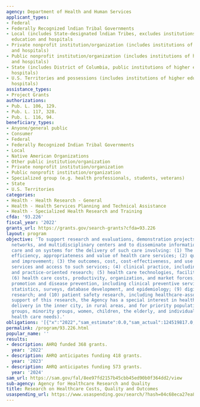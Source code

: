 ```yaml
---
agency: Department of Health and Human Services
applicant_types:
- Federal
- Federally Recognized lndian Tribal Governments
- Local (includes State-designated lndian Tribes, excludes institutions of higher
  education and hospitals
- Private nonprofit institution/organization (includes institutions of higher education
  and hospitals)
- Public nonprofit institution/organization (includes institutions of higher education
  and hospitals)
- State (includes District of Columbia, public institutions of higher education and
  hospitals)
- U.S. Territories and possessions (includes institutions of higher education and
  hospitals)
assistance_types:
- Project Grants
authorizations:
- Pub. L. 106, 129.
- Pub. L. 117, 328.
- Pub. L. 116, 94.
beneficiary_types:
- Anyone/general public
- Consumer
- Federal
- Federally Recognized Indian Tribal Governments
- Local
- Native American Organizations
- Other public institution/organization
- Private nonprofit institution/organization
- Public nonprofit institution/organization
- Specialized group (e.g. health professionals, students, veterans)
- State
- U.S. Territories
categories:
- Health - Health Research - General
- Health - Health Services Planning and Technical Assistance
- Health - Specialized Health Research and Training
cfda: '93.226'
fiscal_year: '2022'
grants_url: https://grants.gov/search-grants?cfda=93.226
layout: program
objective: 'To support research and evaluations, demonstration projects, research
  networks, and multidisciplinary centers and to disseminate information on health
  care and on systems for the delivery of such care involving: (1) The quality, effectiveness,
  efficiency, appropriateness and value of health care services; (2) quality measurement
  and improvement; (3) the outcomes, cost, cost-effectiveness, and use of health care
  services and access to such services; (4) clinical practice, including primary care
  and practice-oriented research; (5) health care technologies, facilities and equipment;
  (6) health care costs, productivity, organization, and market forces; (7) health
  promotion and disease prevention, including clinical preventive services; (8) health
  statistics, surveys, database development, and epidemiology; (9) digital healthcare
  research; and (10) patient safety research, including healthcare-associated infections.  In
  support of this research, the Agency has a special interest in health care and its
  delivery in the inner city, in rural areas, and for priority populations (low-income
  groups, minority groups, women, children, the elderly, and individuals with special
  health care needs).'
obligations: '[{"x":"2022","sam_estimate":0.0,"sam_actual":124519817.0,"usa_spending_actual":142875198.09},{"x":"2023","sam_estimate":139654500.0,"sam_actual":0.0,"usa_spending_actual":78748762.15},{"x":"2024","sam_estimate":182540160.0,"sam_actual":0.0,"usa_spending_actual":0.0}]'
permalink: /program/93.226.html
popular_name: ''
results:
- description: AHRQ funded 368 grants.
  year: '2022'
- description: AHRQ anticipates funding 418 grants.
  year: '2023'
- description: AHRQ anticipates funding 573 grants.
  year: '2024'
sam_url: https://sam.gov/fal/8ee97fd2157b45cbb45ed90b0f364dd2/view
sub-agency: Agency for Healthcare Research and Quality
title: Research on Healthcare Costs, Quality and Outcomes
usaspending_url: https://www.usaspending.gov/search/?hash=04c68eca27ea862fb8e27d59c43fc9f8
---
```

